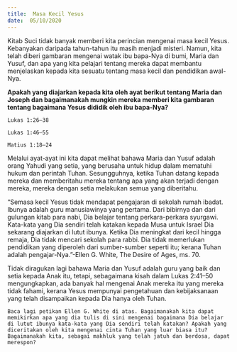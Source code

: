 ```yaml
---
title:  Masa Kecil Yesus
date:  05/10/2020
---
```


Kitab Suci tidak banyak memberi kita perincian mengenai masa kecil Yesus. Kebanyakan daripada tahun-tahun itu masih menjadi misteri. Namun, kita telah diberi gambaran mengenai watak ibu bapa-Nya di bumi, Maria dan Yusuf, dan apa yang kita pelajari tentang mereka dapat membantu menjelaskan kepada kita sesuatu tentang masa kecil dan pendidikan awal-Nya.

**Apakah yang diajarkan kepada kita oleh ayat berikut tentang Maria dan Joseph dan bagaimanakah mungkin mereka memberi kita gambaran tentang bagaimana Yesus dididik oleh ibu bapa-Nya?**

`Lukas 1:26–38`

`Lukas 1:46–55`

`Matius 1:18–24`

Melalui ayat-ayat  ini kita dapat melihat bahawa Maria dan Yusuf adalah orang Yahudi yang setia, yang berusaha untuk hidup dalam mematuhi hukum dan perintah Tuhan. Sesungguhnya, ketika Tuhan datang kepada mereka dan memberitahu mereka tentang apa yang akan terjadi dengan mereka, mereka dengan setia melakukan semua yang diberitahu.

“Semasa kecil Yesus tidak mendapat pengajaran di sekolah rumah ibadat. Ibunya adalah guru manusiawinya yang  pertama. Dari bibirnya dan dari gulungan kitab para nabi, Dia belajar tentang perkara-perkara syurgawi. Kata-kata yang Dia sendiri telah katakan kepada Musa untuk Israel Dia sekarang diajarkan di lutut ibunya. Ketika Dia meningkat dari kecil hingga remaja, Dia tidak mencari sekolah para rabbi. Dia tidak memerlukan pendidikan yang diperoleh dari sumber-sumber seperti itu; kerana Tuhan adalah pengajar-Nya.”-Ellen G. White, The Desire of Ages, ms. 70.

Tidak diragukan lagi bahawa Maria dan Yusuf adalah guru yang baik dan setia kepada Anak itu, tetapi, sebagaimana kisah dalam Lukas 2:41–50 mengungkapkan, ada banyak hal mengenai Anak mereka itu yang mereka tidak fahami, kerana Yesus mempunyai pengetahuan dan kebijaksanaan yang telah disampaikan kepada Dia hanya oleh Tuhan.

`Baca lagi petikan Ellen G. White di atas. Bagaimanakah kita dapat memikirkan apa yang dia tulis di sini mengenai bagaimana Dia belajar di lutut ibunya kata-kata yang Dia sendiri telah katakan? Apakah yang diceritakan oleh kita mengenai cinta Tuhan yang luar biasa itu? Bagaimanakah kita, sebagai makhluk yang telah jatuh dan berdosa, dapat merespon?`